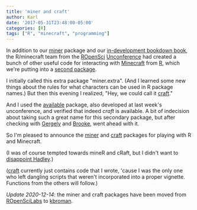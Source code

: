```yaml
---
title: 'miner and craft'
author: Karl
date: '2017-05-31T23:48:00-05:00'
categories: [R]
tags: ["R", "minecraft", "programming"]
---
```


In addition to our [miner](https://github.com/kbroman/miner)
package and our [in-development bookdown
book](https://kbroman.org/miner_book), the R/minecraft team from the
[ROpenSci](https://ropensci.org)
[Unconference](http://unconf17.ropensci.org) had
created a
bunch of other useful code for interacting with
[Minecraft](https://minecraft.net) from
[R](https://www.r-project.org), which we're putting into a [second
package](https://github.com/kbroman/craft).

I initially called this extra package "miner.extra". (And I learned
some new things about the rules for what characters can be used in R
package names.) But then this evening I realized, "Hey, we could call
it [craft](https://github.com/kbroman/craft)."

And I used the [available](https://github.com/ROpenSciLabs/available)
package, also developed at last week's unconference, and verified that
indeed _craft_ is available. A bit of indecision about taking such a
great name for this secondary package, but after checking with
[Gergely](https://twitter.com/daroczig) and
[Brooke](https://twitter.com/gbwanderson), went ahead with it.

So I'm pleased to announce the
[miner](https://github.com/kbroman/miner) and
[craft](https://github.com/kbroman/craft) packages for playing
with R and Minecraft.

(I was of course tempted towards mineR and cRaft, but I didn't want to
[disappoint Hadley](https://twitter.com/hadleywickham/status/859469052154138625).)

([craft](https://github.com/kbroman/craft) currently just
contains code that I wrote, 'cause I was the only one who left dangling
scripts that weren't incorporated into a proper vignette.
Functions from the others will follow.)

_Update 2020-12-14_: the miner and craft packages have been moved from
[ROpenSciLabs](https://github.com/ropenscilabs) to [kbroman](https://github.com/kbroman).
